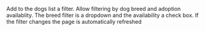 Add to the dogs list a filter. Allow filtering by dog breed and adoption availablity. The breed filter is a dropdown and the availability a check box. If the filter changes the page is automatically refreshed

